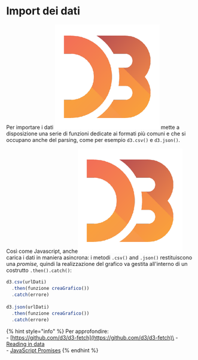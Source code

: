 # Import dei dati

Per importare i dati <img src="../../.gitbook/assets/1562726.png" alt="" data-size="line"> mette a disposizione una serie di funzioni dedicate ai formati più comuni e che si occupano anche del parsing, come per esempio `d3.csv()` e `d3.json()`.

Così come Javascript, anche<img src="../../.gitbook/assets/1562726.png" alt="" data-size="line"> carica i dati in maniera asincrona: i metodi `.csv()` and `.json()` restituiscono una _promise,_ quindi la realizzazione del grafico va gestita all'interno di un costrutto `.then().catch()`:

```javascript
d3.csv(urlDati)
  .then(funzione creaGrafico())
  .catch(errore)

d3.json(urlDati)
  .then(funzione creaGrafico())
  .catch(errore)
```

{% hint style="info" %}
Per approfondire: \
\- [https://github.com/d3/d3-fetch](https://github.com/d3/d3-fetch)\
\- [Reading in data](http://learnjsdata.com/read\_data.html)\
\- [JavaScript Promises](https://www.freecodecamp.org/news/javascript-promise-methods/)
{% endhint %}
